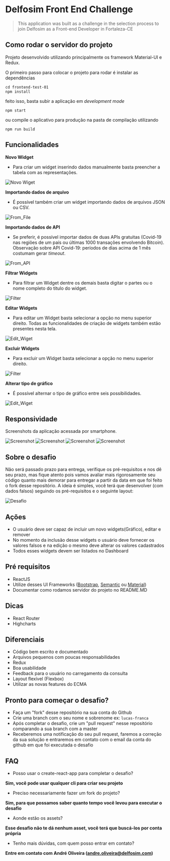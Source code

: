 # Delfosim Front End Challenge
> This application was built as a challenge in the selection process to join Delfosim as a Front-end Developer in Fortaleza-CE

## Como rodar o servidor do projeto
Projeto desenvolvido utilizando principalmente os framework Material-UI e Redux.

O primeiro passo para colocar o projeto para rodar é instalar as dependências 

``` 
cd frontend-test-01
npm install
```

feito isso, basta subir a aplicação em _development mode_

``` 
npm start
```

ou compile o aplicativo para produção na pasta de compilação utilizando

``` 
npm run build
```

## Funcionalidades

**Novo Widget**

- Para criar um widget inserindo dados manualmente basta preencher a tabela com as representações.

![Novo Wiget](images/creating_widget.gif?raw=true "Novo Widget")

**Importando dados de arquivo**

- É possível também criar um widget importando dados de arquivos JSON ou CSV.

![From_File](images/from_file.gif?raw=true "Importando de arquivo")

**Importando dados de API**

- Se preferir, é possível importar dados de duas APIs gratuitas (Covid-19 nas regiões de um país ou últimas 1000 transações envolvendo Bitcoin). Observação sobre API Covid-19: períodos de dias acima de 1 mês costumam gerar _timeout_. 

![From_API](images/from_api.gif?raw=true "Importando de API")

**Filtrar Widgets**

- Para filtrar um Widget dentre os demais basta digitar o partes ou o nome completo do titulo do widget.

![Filter](images/filter.gif?raw=true "Filtar wdiget")

**Editar Widgets**

- Para editar um Widget basta selecionar a opção no menu superior direito. Todas as funcionalidades de criação de widgets também estão presentes nesta tela.

![Edit_Wiget](images/edit.gif?raw=true "Editar wdiget")

**Excluir Widgets**

- Para excluir um Widget basta selecionar a opção no menu superior direito.

![Filter](images/deleting.gif?raw=true "Excluir wdiget")

**Alterar tipo de gráfico**

- É possível alternar o tipo de gráfico entre seis possibilidades.

![Edit_Wiget](images/change_chart.gif?raw=true "Alterar tipo de gráfico")

## Responsividade

Screenshots da aplicação acessada por smartphone.

![Screenshot](images/empty.jpeg)
![Screenshot](images/table.jpeg)
![Screenshot](images/chart.jpeg)
![Screenshot](images/mobile.jpeg)


## Sobre o desafio
Não será passado prazo para entrega, verifique os pré-requisitos e nos dê seu prazo, mas fique atento pois vamos avaliar mais rigorosamente seu código quanto mais demorar para entregar a partir da data em que foi feito o fork desse repositório. A ideia é simples, você terá que desenvolver (com dados falsos) seguindo os pré-requisitos e o seguinte layout:

![Desafio](images/tela-01.png?raw=true "Desafio")

## Ações
- O usuário deve ser capaz de incluir um novo widgets(Gráfico), editar e remover
- No momento da inclusão desse widgets o usuário deve fornecer os valores falsos e na edição o mesmo deve alterar os valores cadastrados
- Todos esses widgets devem ser listados no Dashboard


## Pré requisitos
- ReactJS
- Utilize desses UI Frameworks ([Bootstrap](https://react-bootstrap.github.io/), [Semantic](https://react.semantic-ui.com/) ou [Material](https://material-ui.com/pt/))
- Documentar como rodamos servidor do projeto no README.MD

## Dicas
- React Router
- Highcharts

## Diferenciais
- Código bem escrito e documentado
- Arquivos pequenos com poucas responsabilidades
- Redux
- Boa usabilidade
- Feedback para o usuário no carregamento da consulta
- Layout flexível (Flexbox)
- Utilizar as novas features do ECMA

## Pronto para começar o desafio?
- Faça um "fork" desse repositório na sua conta do Github
- Crie uma branch com o seu nome e sobrenome ex: ```lucas-franca```
- Após completar o desafio, crie um "pull request" nesse repositório comparando a sua branch com a master
- Receberemos uma notificação do seu pull request, faremos a correção da sua solução e entraremos em contato com o email da conta do github em que foi executada o desafio

## FAQ
- Posso usar o create-react-app para completar o desafio?

**Sim, você pode usar qualquer cli para criar seu projeto**

- Preciso necessariamente fazer um fork do projeto?

**Sim, para que possamos saber quanto tempo você levou para executar o desafio**

- Aonde estão os assets?

**Esse desafio não te dá nenhum asset, você terá que buscá-los por conta própria**

- Tenho mais dúvidas, com quem posso entrar em contato?

**Entre em contato com André Oliveira (andre.oliveira@delfosim.com)**
